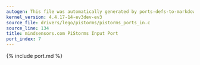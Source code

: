 ```yaml
---
autogen: This file was automatically generated by ports-defs-to-markdown.py
kernel_version: 4.4.17-14-ev3dev-ev3
source_file: drivers/lego/pistorms/pistorms_ports_in.c
source_line: 134
title: mindsensors.com PiStorms Input Port
port_index: 7
---
```


{% include port.md %}
